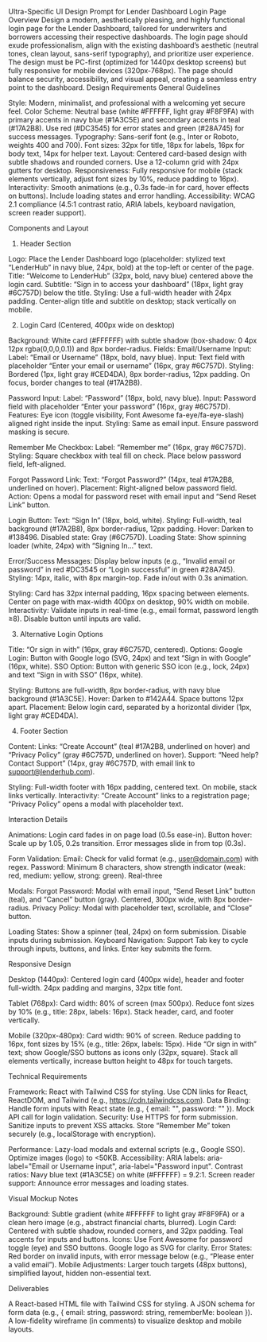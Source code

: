 Ultra-Specific UI Design Prompt for Lender Dashboard Login Page
Overview
Design a modern, aesthetically pleasing, and highly functional login page for the Lender Dashboard, tailored for underwriters and borrowers accessing their respective dashboards. The login page should exude professionalism, align with the existing dashboard’s aesthetic (neutral tones, clean layout, sans-serif typography), and prioritize user experience. The design must be PC-first (optimized for 1440px desktop screens) but fully responsive for mobile devices (320px-768px). The page should balance security, accessibility, and visual appeal, creating a seamless entry point to the dashboard.
Design Requirements
General Guidelines

Style: Modern, minimalist, and professional with a welcoming yet secure feel.
Color Scheme: Neutral base (white #FFFFFF, light gray #F8F9FA) with primary accents in navy blue (#1A3C5E) and secondary accents in teal (#17A2B8). Use red (#DC3545) for error states and green (#28A745) for success messages.
Typography: Sans-serif font (e.g., Inter or Roboto, weights 400 and 700). Font sizes: 32px for title, 18px for labels, 16px for body text, 14px for helper text.
Layout: Centered card-based design with subtle shadows and rounded corners. Use a 12-column grid with 24px gutters for desktop.
Responsiveness: Fully responsive for mobile (stack elements vertically, adjust font sizes by 10%, reduce padding to 16px).
Interactivity: Smooth animations (e.g., 0.3s fade-in for card, hover effects on buttons). Include loading states and error handling.
Accessibility: WCAG 2.1 compliance (4.5:1 contrast ratio, ARIA labels, keyboard navigation, screen reader support).

Components and Layout
1. Header Section

Logo: Place the Lender Dashboard logo (placeholder: stylized text “LenderHub” in navy blue, 24px, bold) at the top-left or center of the page.
Title: “Welcome to LenderHub” (32px, bold, navy blue) centered above the login card.
Subtitle: “Sign in to access your dashboard” (18px, light gray #6C757D) below the title.
Styling: Use a full-width header with 24px padding. Center-align title and subtitle on desktop; stack vertically on mobile.

2. Login Card (Centered, 400px wide on desktop)

Background: White card (#FFFFFF) with subtle shadow (box-shadow: 0 4px 12px rgba(0,0,0,0.1)) and 8px border-radius.
Fields:
Email/Username Input:
Label: “Email or Username” (18px, bold, navy blue).
Input: Text field with placeholder “Enter your email or username” (16px, gray #6C757D).
Styling: Bordered (1px, light gray #CED4DA), 8px border-radius, 12px padding. On focus, border changes to teal (#17A2B8).


Password Input:
Label: “Password” (18px, bold, navy blue).
Input: Password field with placeholder “Enter your password” (16px, gray #6C757D).
Features: Eye icon (toggle visibility, Font Awesome fa-eye/fa-eye-slash) aligned right inside the input.
Styling: Same as email input. Ensure password masking is secure.


Remember Me Checkbox:
Label: “Remember me” (16px, gray #6C757D).
Styling: Square checkbox with teal fill on check. Place below password field, left-aligned.


Forgot Password Link:
Text: “Forgot Password?” (14px, teal #17A2B8, underlined on hover).
Placement: Right-aligned below password field.
Action: Opens a modal for password reset with email input and “Send Reset Link” button.


Login Button:
Text: “Sign In” (18px, bold, white).
Styling: Full-width, teal background (#17A2B8), 8px border-radius, 12px padding. Hover: Darken to #138496. Disabled state: Gray (#6C757D).
Loading State: Show spinning loader (white, 24px) with “Signing In…” text.




Error/Success Messages:
Display below inputs (e.g., “Invalid email or password” in red #DC3545 or “Login successful” in green #28A745).
Styling: 14px, italic, with 8px margin-top. Fade in/out with 0.3s animation.


Styling: Card has 32px internal padding, 16px spacing between elements. Center on page with max-width 400px on desktop, 90% width on mobile.
Interactivity: Validate inputs in real-time (e.g., email format, password length ≥8). Disable button until inputs are valid.

3. Alternative Login Options

Title: “Or sign in with” (16px, gray #6C757D, centered).
Options:
Google Login: Button with Google logo (SVG, 24px) and text “Sign in with Google” (16px, white).
SSO Option: Button with generic SSO icon (e.g., lock, 24px) and text “Sign in with SSO” (16px, white).


Styling: Buttons are full-width, 8px border-radius, with navy blue background (#1A3C5E). Hover: Darken to #142A44. Space buttons 12px apart.
Placement: Below login card, separated by a horizontal divider (1px, light gray #CED4DA).

4. Footer Section

Content:
Links: “Create Account” (teal #17A2B8, underlined on hover) and “Privacy Policy” (gray #6C757D, underlined on hover).
Support: “Need help? Contact Support” (14px, gray #6C757D, with email link to support@lenderhub.com).


Styling: Full-width footer with 16px padding, centered text. On mobile, stack links vertically.
Interactivity: “Create Account” links to a registration page; “Privacy Policy” opens a modal with placeholder text.

Interaction Details

Animations:
Login card fades in on page load (0.5s ease-in).
Button hover: Scale up by 1.05, 0.2s transition.
Error messages slide in from top (0.3s).


Form Validation:
Email: Check for valid format (e.g., user@domain.com) with regex.
Password: Minimum 8 characters, show strength indicator (weak: red, medium: yellow, strong: green).
Real-three


Modals:
Forgot Password: Modal with email input, “Send Reset Link” button (teal), and “Cancel” button (gray). Centered, 300px wide, with 8px border-radius.
Privacy Policy: Modal with placeholder text, scrollable, and “Close” button.


Loading States: Show a spinner (teal, 24px) on form submission. Disable inputs during submission.
Keyboard Navigation: Support Tab key to cycle through inputs, buttons, and links. Enter key submits the form.

Responsive Design

Desktop (1440px):
Centered login card (400px wide), header and footer full-width.
24px padding and margins, 32px title font.


Tablet (768px):
Card width: 80% of screen (max 500px).
Reduce font sizes by 10% (e.g., title: 28px, labels: 16px).
Stack header, card, and footer vertically.


Mobile (320px-480px):
Card width: 90% of screen.
Reduce padding to 16px, font sizes by 15% (e.g., title: 26px, labels: 15px).
Hide “Or sign in with” text; show Google/SSO buttons as icons only (32px, square).
Stack all elements vertically, increase button height to 48px for touch targets.



Technical Requirements

Framework: React with Tailwind CSS for styling. Use CDN links for React, ReactDOM, and Tailwind (e.g., https://cdn.tailwindcss.com).
Data Binding: Handle form inputs with React state (e.g., { email: "", password: "" }). Mock API call for login validation.
Security:
Use HTTPS for form submission.
Sanitize inputs to prevent XSS attacks.
Store “Remember Me” token securely (e.g., localStorage with encryption).


Performance: Lazy-load modals and external scripts (e.g., Google SSO). Optimize images (logo) to <50KB.
Accessibility:
ARIA labels: aria-label="Email or Username input", aria-label="Password input".
Contrast ratios: Navy blue text (#1A3C5E) on white (#FFFFFF) = 9.2:1.
Screen reader support: Announce error messages and loading states.



Visual Mockup Notes

Background: Subtle gradient (white #FFFFFF to light gray #F8F9FA) or a clean hero image (e.g., abstract financial charts, blurred).
Login Card: Centered with subtle shadow, rounded corners, and 32px padding. Teal accents for inputs and buttons.
Icons: Use Font Awesome for password toggle (eye) and SSO buttons. Google logo as SVG for clarity.
Error States: Red border on invalid inputs, with error message below (e.g., “Please enter a valid email”).
Mobile Adjustments: Larger touch targets (48px buttons), simplified layout, hidden non-essential text.

Deliverables

A React-based HTML file with Tailwind CSS for styling.
A JSON schema for form data (e.g., { email: string, password: string, rememberMe: boolean }).
A low-fidelity wireframe (in comments) to visualize desktop and mobile layouts.
